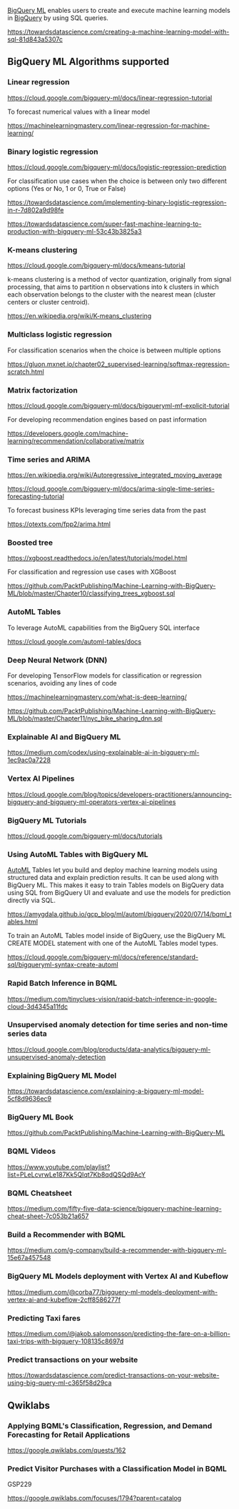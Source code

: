 

[BigQuery ML](https://cloud.google.com/bigquery-ml/docs/) enables users to create and execute machine learning models in [BigQuery](BigQuery) by using SQL queries.



https://towardsdatascience.com/creating-a-machine-learning-model-with-sql-81d843a5307c


## BigQuery ML Algorithms supported

### Linear regression

https://cloud.google.com/bigquery-ml/docs/linear-regression-tutorial

To forecast numerical values with a linear model

https://machinelearningmastery.com/linear-regression-for-machine-learning/


### Binary logistic regression

https://cloud.google.com/bigquery-ml/docs/logistic-regression-prediction

For classification use cases when the choice is between only two different options (Yes or No, 1 or 0, True or False)

https://towardsdatascience.com/implementing-binary-logistic-regression-in-r-7d802a9d98fe

https://towardsdatascience.com/super-fast-machine-learning-to-production-with-bigquery-ml-53c43b3825a3


### K-means clustering

https://cloud.google.com/bigquery-ml/docs/kmeans-tutorial

k-means clustering is a method of vector quantization, originally from signal processing, that aims to partition n observations into k clusters in which each observation belongs to the cluster with the nearest mean (cluster centers or cluster centroid).

https://en.wikipedia.org/wiki/K-means_clustering


### Multiclass logistic regression

For classification scenarios when the choice is between multiple options

https://gluon.mxnet.io/chapter02_supervised-learning/softmax-regression-scratch.html

### Matrix factorization

https://cloud.google.com/bigquery-ml/docs/bigqueryml-mf-explicit-tutorial


For developing recommendation engines based on past information

https://developers.google.com/machine-learning/recommendation/collaborative/matrix


### Time series and ARIMA


https://en.wikipedia.org/wiki/Autoregressive_integrated_moving_average


https://cloud.google.com/bigquery-ml/docs/arima-single-time-series-forecasting-tutorial

To forecast business KPIs leveraging time series data from the past

https://otexts.com/fpp2/arima.html


### Boosted tree

https://xgboost.readthedocs.io/en/latest/tutorials/model.html


For classification and regression use cases with XGBoost


https://github.com/PacktPublishing/Machine-Learning-with-BigQuery-ML/blob/master/Chapter10/classifying_trees_xgboost.sql

### AutoML Tables

To leverage AutoML capabilities from the BigQuery SQL interface

https://cloud.google.com/automl-tables/docs


### Deep Neural Network (DNN)

For developing TensorFlow models for classification or regression scenarios, avoiding any lines of code

https://machinelearningmastery.com/what-is-deep-learning/


https://github.com/PacktPublishing/Machine-Learning-with-BigQuery-ML/blob/master/Chapter11/nyc_bike_sharing_dnn.sql

### Explainable AI and BigQuery ML

https://medium.com/codex/using-explainable-ai-in-bigquery-ml-1ec9ac0a7228

### Vertex AI Pipelines


https://cloud.google.com/blog/topics/developers-practitioners/announcing-bigquery-and-bigquery-ml-operators-vertex-ai-pipelines


###  BigQuery ML  Tutorials

https://cloud.google.com/bigquery-ml/docs/tutorials



### Using AutoML Tables with BigQuery ML

[AutoML](AutoML) Tables let you build and deploy machine learning models using structured data and explain prediction results.
It can be used along with BigQuery ML. This makes it easy to train Tables models on BigQuery data using SQL from BigQuery UI and evaluate and use the models for prediction directly via SQL.

https://amygdala.github.io/gcp_blog/ml/automl/bigquery/2020/07/14/bqml_tables.html

To train an AutoML Tables model inside of BigQuery, use the BigQuery ML CREATE MODEL statement with one of the AutoML Tables model types.

https://cloud.google.com/bigquery-ml/docs/reference/standard-sql/bigqueryml-syntax-create-automl

### Rapid Batch Inference in BQML
https://medium.com/tinyclues-vision/rapid-batch-inference-in-google-cloud-3d4345a11fdc

### Unsupervised anomaly detection for time series and non-time series data

https://cloud.google.com/blog/products/data-analytics/bigquery-ml-unsupervised-anomaly-detection


### Explaining BigQuery ML Model

https://towardsdatascience.com/explaining-a-bigquery-ml-model-5cf8d9636ec9


### BigQuery ML Book

https://github.com/PacktPublishing/Machine-Learning-with-BigQuery-ML

### BQML Videos

https://www.youtube.com/playlist?list=PLeLcvrwLe187Kk5QIqt7Kb8qdQSQd9AcY

### BQML Cheatsheet

https://medium.com/fifty-five-data-science/bigquery-machine-learning-cheat-sheet-7c053b21a657


###  Build a Recommender with BQML

https://medium.com/g-company/build-a-recommender-with-bigquery-ml-15e67a457548

### BigQuery ML Models deployment with Vertex AI and Kubeflow

https://medium.com/@corba77/bigquery-ml-models-deployment-with-vertex-ai-and-kubeflow-2cff8586277f

### Predicting Taxi fares

https://medium.com/@jakob.salomonsson/predicting-the-fare-on-a-billion-taxi-trips-with-bigquery-108135c8697d

### Predict transactions on your website

https://towardsdatascience.com/predict-transactions-on-your-website-using-big-query-ml-c365f58d29ca

## Qwiklabs


### Applying BQML's Classification, Regression, and Demand Forecasting for Retail Applications

https://google.qwiklabs.com/quests/162


### Predict Visitor Purchases with a Classification Model in BQML

GSP229

https://google.qwiklabs.com/focuses/1794?parent=catalog